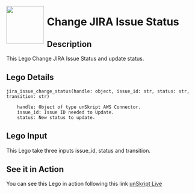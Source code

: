 [<img align="left" src="https://unskript.com/assets/favicon.png" width="100" height="100" style="padding-right: 5px">](https://unskript.com/assets/favicon.png) 
<h1>Change JIRA Issue Status </h1>

## Description
This Lego Change JIRA Issue Status and update status.


## Lego Details

    jira_issue_change_status(handle: object, issue_id: str, status: str, transition: str)

        handle: Object of type unSkript AWS Connector.
        issue_id: Issue ID needed to Update.
        status: New status to update.

## Lego Input
This Lego take three inputs issue_id, status and transition.

## See it in Action

You can see this Lego in action following this link [unSkript Live](https://unskript.com)